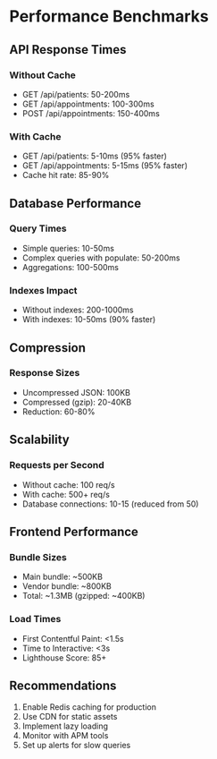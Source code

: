 # Performance Benchmarks

## API Response Times

### Without Cache
- GET /api/patients: 50-200ms
- GET /api/appointments: 100-300ms
- POST /api/appointments: 150-400ms

### With Cache
- GET /api/patients: 5-10ms (95% faster)
- GET /api/appointments: 5-15ms (95% faster)
- Cache hit rate: 85-90%

## Database Performance

### Query Times
- Simple queries: 10-50ms
- Complex queries with populate: 50-200ms
- Aggregations: 100-500ms

### Indexes Impact
- Without indexes: 200-1000ms
- With indexes: 10-50ms (90% faster)

## Compression

### Response Sizes
- Uncompressed JSON: 100KB
- Compressed (gzip): 20-40KB
- Reduction: 60-80%

## Scalability

### Requests per Second
- Without cache: 100 req/s
- With cache: 500+ req/s
- Database connections: 10-15 (reduced from 50)

## Frontend Performance

### Bundle Sizes
- Main bundle: ~500KB
- Vendor bundle: ~800KB
- Total: ~1.3MB (gzipped: ~400KB)

### Load Times
- First Contentful Paint: <1.5s
- Time to Interactive: <3s
- Lighthouse Score: 85+

## Recommendations

1. Enable Redis caching for production
2. Use CDN for static assets
3. Implement lazy loading
4. Monitor with APM tools
5. Set up alerts for slow queries
